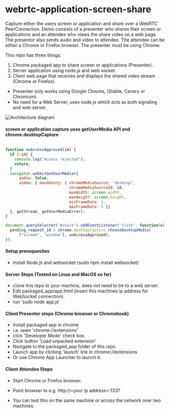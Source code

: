 webrtc-application-screen-share    
===============================

Capture either the users screen or application and share over a WebRTC PeerConnection. Demo consists of a presenter who shares their screen or applications and an attendee who views the share video on a web page.  The presentor also sends audio and video to attendee. The attendee can be either a Chrome or Firefox browser. The presenter must be using Chrome.

This repo has three things.

1. Chrome packaged app to share screen or applications (Presenter).
2. Server application using node.js and web socket.
3. Client web page that receives and displays the shared video stream (Chrome or Firefox).


- Presenter only works using Google Chrome, (Stable, Canary or Chromium).
- No need for a Web Server, uses node.js which acts as both signaling and web server.

![Architecture diagram](https://github.com/emannion/webrtc-application-screen-share/blob/master/arch.png "Arch diagram")

#### screen or application capture uses getUserMedia API and chrome.desktopCapture

```javascript

function onAccessApproved(id) {
  if (!id) {
    console.log("Access rejected");
    return;
  }
  navigator.webkitGetUserMedia({                                                                                                                                                                                                              
      audio: false,
      video: { mandatory: { chromeMediaSource: "desktop",
                            chromeMediaSourceId: id, 
                            maxWidth: screen.width,
                            maxHeight: screen.height,
                            minFrameRate: 1,
                            maxFrameRate: 5 }}
  }, gotStream, getUserMediaError);
}

document.querySelector('#share').addEventListener('click', function(e) {
  pending_request_id = chrome.desktopCapture.chooseDesktopMedia(
      ["screen", "window"], onAccessApproved);
});


```

####  Setup prerequesites

- Install Node.js  and  websocket (sudo npm install websocket)

####  Server Steps (Tested on Linux and MacOS so far)

- clone this repo to your machine, does not need to be to a web server.
- Edit packaged_app/app.html (insert this machines ip address for WebSocket connection).
- run 'sudo node app.js'

####  Client Presenter steps (Chrome browser or Chromebook)

- Install packaged app in chrome
- i.e. open 'chrome://extensions'
- click 'Developer Mode' check box.
- Click button 'Load unpacked extension'
- Navigate to the packaged_app folder of this repo
- Launch app by clicking 'launch' link in chrome://extensions
-  Or use Chrome App Launcher to launch it.

####  Client Attendee Steps 

- Start Chrome or Firefox browser. 
- Point browser to  e.g. http://\<your ip address\>:1337

- You can test this on the same machine or across the network over two machines.


